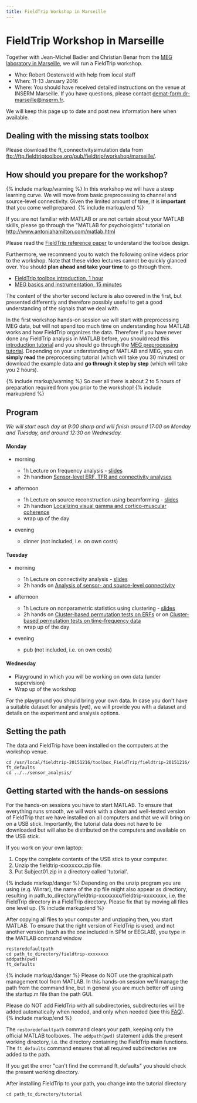 ```yaml
---
title: FieldTrip Workshop in Marseille
---
```


# FieldTrip Workshop in Marseille

Together with Jean-Michel Badier and Christian Benar from the [MEG laboratory in Marseille](http://meg.univ-amu.fr/wiki/Main_Page), we will run a FieldTrip workshop.

-   Who: Robert Oostenveld with help from local staff
-   When: 11-13 January 2016
-   Where: You should have received detailed instructions on the venue at INSERM Marseille. If you have questions, please contact demat-form.dr-marseille@inserm.fr.

We will keep this page up to date and post new information here when available.

## Dealing with the missing stats toolbox

Please download the ft_connectivitysimulation data from <ftp://ftp.fieldtriptoolbox.org/pub/fieldtrip/workshop/marseille/>.

## How should you prepare for the workshop?

{% include markup/warning %}
In this workshop we will have a steep learning curve. We will move from basic preprocessing to channel and source-level connectivity. Given the limited amount of time, it is **important** that you come well prepared.
{% include markup/end %}

If you are not familiar with MATLAB or are not certain about your MATLAB skills, please go through the "MATLAB for psychologists" tutorial on <http://www.antoniahamilton.com/matlab.html>

Please read the [FieldTrip reference paper](http://www.hindawi.com/journals/cin/2011/156869/) to understand the toolbox design.

Furthermore, we recommend you to watch the following online videos prior to the workshop. Note that these video lectures cannot be quickly glanced over. You should **plan ahead and take your time** to go through them.

-   [FieldTrip toolbox introduction, 1 hour](https://www.youtube.com/watch?v=eUVL_twWNdk)
-   [MEG basics and instrumentation, 15 minutes](https://www.youtube.com/watch?v=CPj4jJACeIs)

The content of the shorter second lecture is also covered in the first, but presented differently and therefore possibly useful to get a good understanding of the signals that we deal with.

In the first workshop hands-on session we will start with preprocessing MEG data, but will not spend too much time on understanding how MATLAB works and how FieldTrip organizes the data. Therefore if you have never done any FieldTrip analysis in MATLAB before, you should read this [introduction tutorial](/tutorial/introduction) and you should go through the [MEG preprocessing tutorial](/tutorial/eventrelatedaveraging). Depending on your understanding of MATLAB and MEG, you can **simply read** the preprocessing tutorial (which will take you 30 minutes) or download the example data and **go through it step by step** (which will take you 2 hours).

{% include markup/warning %}
So over all there is about 2 to 5 hours of preparation required from you prior to the workshop!
{% include markup/end %}

## Program

_We will start each day at 9:00 sharp and will finish around 17:00 on Monday and Tuesday, and around 12:30 on Wednesday._

#### Monday

-   morning

    -   1h Lecture on frequency analysis - [slides](/assets/pdf/workshop/marseille_frequency.pdf)
    -   2h handson [Sensor-level ERF, TFR and connectivity analyses](/tutorial/sensor_analysis)

-   afternoon

    -   1h Lecture on source reconstruction using beamforming - [slides](/assets/pdf/workshop/marseille_beamforming.pdf)
    -   2h handson [Localizing visual gamma and cortico-muscular coherence](/tutorial/beamformingextended)
    -   wrap up of the day

-   evening
    -   dinner (not included, i.e. on own costs)

#### Tuesday

-   morning

    -   1h Lecture on connectivity analysis - [slides](/assets/pdf/workshop/marseille_connectivity.pdf)
    -   2h hands on [Analysis of sensor- and source-level connectivity](/tutorial/connectivityextended)

-   afternoon

    -   1h Lecture on nonparametric statistics using clustering - [slides](/assets/pdf/workshop/marseille_statistics.pdf)
    -   2h hands on [Cluster-based permutation tests on ERFs](/tutorial/cluster_permutation_timelock) or on [Cluster-based permutation tests on time-frequency data](/tutorial/cluster_permutation_freq)
    -   wrap up of the day

-   evening
    -   pub (not included, i.e. on own costs)

#### Wednesday

-   Playground in which you will be working on own data (under supervision)
-   Wrap up of the workshop

For the playground you should bring your own data. In case you don't have a suitable dataset for analysis (yet), we will provide you with a dataset and details on the experiment and analysis options.

## Setting the path

The data and FieldTrip have been installed on the computers at the workshop venue.

    cd /usr/local/fieldtrip-20151216/toolbox_FieldTrip/fieldtrip-20151216/
    ft_defaults
    cd ../../sensor_analysis/

## Getting started with the hands-on sessions

For the hands-on sessions you have to start MATLAB. To ensure that everything runs smooth, we will work with a clean and well-tested version of FieldTrip that we have installed on all computers and that we will bring on on a USB stick. Importantly, the tutorial data does not have to be downloaded but will also be distributed on the computers and available on the USB stick.

If you work on your own laptop:

1.  Copy the complete contents of the USB stick to your computer.
2.  Unzip the fieldtrip-xxxxxxxx.zip file.
3.  Put Subject01.zip in a directory called 'tutorial'.

{% include markup/danger %}
Depending on the unzip program you are using (e.g. Winrar), the name of the zip file might also appear as directiory, resulting in path_to_directory/fieldtrip-xxxxxxxx/fieldtrip-xxxxxxxx, i.e. the FieldTrip directory in a FieldTrip directory. Please fix that by moving all files one level up.
{% include markup/end %}

After copying all files to your computer and unzipping then, you start MATLAB. To ensure that the right version of FieldTrip is used, and not another version (such as the one included in SPM or EEGLAB), you type in the MATLAB command window

    restoredefaultpath
    cd path_to_directory/fieldtrip-xxxxxxxx
    addpath(pwd)
    ft_defaults

{% include markup/danger %}
Please do NOT use the graphical path management tool from MATLAB. In this hands-on session we'll manage the path from the command line, but in general you are much better off using the startup.m file than the path GUI.

Please do NOT add FieldTrip with all subdirectories, subdirectories will be added automatically when needed, and only when needed (see this [FAQ](/faq/should_i_add_fieldtrip_with_all_subdirectories_to_my_matlab_path)).
{% include markup/end %}

The `restoredefaultpath` command clears your path, keeping only the official MATLAB toolboxes. The `addpath(pwd)` statement adds the present working directory, i.e. the directory containing the FieldTrip main functions. The `ft_defaults` command ensures that all required subdirectories are added to the path.

If you get the error "can't find the command ft_defaults" you should check the present working directory.

After installing FieldTrip to your path, you change into the tutorial directory

    cd path_to_directory/tutorial
